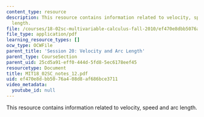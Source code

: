 ```yaml
---
content_type: resource
description: This resource contains information related to velocity, speed and arc
  length.
file: /courses/18-02sc-multivariable-calculus-fall-2010/ef470e8dbb5076a408d8af686bce3711_MIT18_02SC_notes_12.pdf
file_type: application/pdf
learning_resource_types: []
ocw_type: OCWFile
parent_title: 'Session 20: Velocity and Arc Length'
parent_type: CourseSection
parent_uid: 25cd5a91-eff0-444d-5fd8-5ec6178eef45
resourcetype: Document
title: MIT18_02SC_notes_12.pdf
uid: ef470e8d-bb50-76a4-08d8-af686bce3711
video_metadata:
  youtube_id: null
---
```

This resource contains information related to velocity, speed and arc length.

